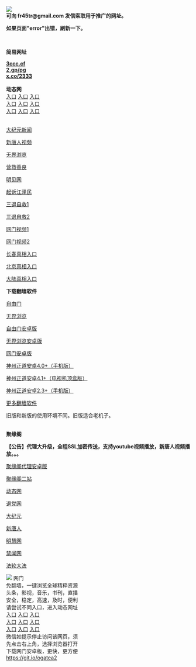 <td align="center"><a target="_blank" href="https://raw.githubusercontent.com/szzd1/szzd1.github.io/master/1.JPG"><img src="https://raw.githubusercontent.com/szzd1/2/master/6.JPG" style="max-width:100%;"></a></td><br>
<strong>可向 fr45tr@gmail.com 发信索取用于推广的网址。</strong>
<p><strong>如果页面"error"出错，刷新一下。</strong></p>
<br>
<p><strong>简易网址</strong></p>
<strong><a href="http://3ccc.cf">3ccc.cf</a></strong><br>
<strong><a href="http://2.gp/pg">2.gp/pg</a></strong><br>
<strong><a href="http://x.co/2333">x.co/2333</a></strong><br>
<br>
<strong>动态网</strong>
<br>
      <a href="http://t.cn/R1D7r27" rel="nofollow">入口</a>
      <a href="http://219.85.104.36/1" rel="nofollow">入口</a>
      <a href="http://pnaglu.qkwkhtgq.ml/70cdtw" rel="nofollow">入口</a><br>
      <a href="http://pnaglu.qkwkhtgq.ml/70ydtw" rel="nofollow">入口</a>
      <a href="http://pnaglu.qkwkhtgq.ml/70ip03dw" rel="nofollow">入口</a>
      <a href="http://pnaglu.qkwkhtgq.ml/70fdtw" rel="nofollow">入口</a><br>
      <a href="http://pnaglu.qkwkhtgq.ml/70sdtw" rel="nofollow">入口</a>
      <a href="http://pnaglu.qkwkhtgq.ml/70ip04dw" rel="nofollow">入口</a>
      <a href="http://pnaglu.qkwkhtgq.ml/70hdtw" rel="nofollow">入口</a><br>

<br>
<p><a href="http://t.cn/R1D7rV3" rel="nofollow">大纪元新闻</a></p>
<p><a href="http://t.cn/R1D7ro5" rel="nofollow">新唐人视频</a></p>
<p><a href="http://t.cn/R1D7dc4" rel="nofollow">无界浏览</a></p>
<p><a href="http://pnaglu.qkwkhtgq.ml/70gqg" rel="nofollow">营救善良</a></p>
<p><a href="http://pnaglu.qkwkhtgq.ml/mjw" rel="nofollow">明见网</a></p>
<p><a href="http://pnaglu.qkwkhtgq.ml/70gsj" rel="nofollow">起诉江泽民</a></p>
<p><a href="http://t.cn/R1D7BFE">三退自救1</a></p>
<p><a href="http://pnaglu.qkwkhtgq.ml/szmst" rel="nofollow">三退自救2</a></p>
<p><a href="http://t.cn/R1D7Bn9" rel="nofollow">网门视频1</a></p>
<p><a href="http://ekdcjgtj.nmeyjqmu.ml" rel="nofollow">网门视频2</a></p>
<p><a href="https://s3.amazonaws.com/ogate/show.htm?r873651&amp;from=852" rel="nofollow">长春真相入口</a></p>
<p><a href="https://s3.amazonaws.com/ogate/show.htm?r873649&amp;from=852" rel="nofollow">北京真相入口</a></p>
<p><a href="https://s3.amazonaws.com/ogate/show.htm?r873656&amp;from=852 rel="nofollow">大陆真相入口</a><br></p>
<p><p><strong>下载翻墙软件</strong></p>


<p><a href="https://git.io/fgp" rel="nofollow">自由门</a></p>
<p><a href="https://git.io/vEJlj rel="nofollow">无界浏览</a></p>
<p><a href="https://git.io/fgma" rel="nofollow">自由门安卓版</a></p>
<p><a href="https://s3.amazonaws.com/693/um.apk" rel="nofollow">无界浏览安卓版</a></p>
<p><a href="https://git.io/ogatea2">网门安卓版</a></p>
<p><a href="https://git.io/vQjqe" rel="nofollow">神州正道安卓4.0+（手机版）</a></p>
<p><a href="https://git.io/vAonz" rel="nofollow">神州正道安卓4.1+（电视机顶盒版）</a></p>
<p><a href="https://git.io/vA5GO" rel="nofollow">神州正道安卓2.3+（手机版）</a></p>
<p><a href="https://github.com/bannedbook/fanqiang/wiki">更多翻墙软件</a></p>
旧版和新版的使用环境不同。旧版适合老机子。<br>


<br>
<p><strong>聚缘阁</strong></p>
<p><strong>【公告】代理大升级，全程SSL加密传送，支持youtube视频播放，新唐人视频播放。。。</strong></p>
<p><a href="https://github.com/hao369/a/raw/master/j8.apk">聚缘阁代理安卓版</a></p>
<p><a href="http://haw2.jt3.theiotlabs.com/j2" rel="nofollow">聚缘阁二站</a></p>
<p><a href="http://haw2.jt3.theiotlabs.com/" rel="nofollow">动态网</a></p>
<p><a href="http://haw2.jt3.theiotlabs.com/?id=8" rel="nofollow">退党网</a></p>
<p><a href="http://haw2.jt3.theiotlabs.com/?id=7" rel="nofollow">大纪元</a></p>
<p><a href="http://haw2.jt3.theiotlabs.com/?id=5" rel="nofollow">新唐人</a></p>
<p><a href="http://haw2.jt3.theiotlabs.com/?id=3" rel="nofollow">明慧网</a></p>
<p><a href="http://haw2.jt3.theiotlabs.com/?id=16" rel="nofollow">禁闻网</a></p>
<p><a href="http://haw2.jt3.theiotlabs.com/?id=15" rel="nofollow">法轮大法</a></p>
<td align="center"><a target="_blank" href="https://cloud.githubusercontent.com/assets/11880933/13434984/f430fae2-e012-11e5-814f-c2df1e82b247.jpg"><img src="https://cloud.githubusercontent.com/assets/11880933/13434984/f430fae2-e012-11e5-814f-c2df1e82b247.jpg" style="max-width:100%;"></a></td>
  </tr>
  <tr>
    <td align="center">网门<br>
      免翻墙，一键浏览全球精粹资源<br>
      头条，影视，音乐，书刊，直播<br>
      安全，稳定，高速，及时，便利<br>
    </td>
  </tr><tr>
    <td align="center">请尝试不同入口，进入动态网址<br>      
      <a href="https://s3.us-east-2.amazonaws.com/ogateh/show.htm?from=852" rel="nofollow">入口</a>
      <a href="https://s3.eu-west-2.amazonaws.com/ogatel/show.htm?from=852" rel="nofollow">入口</a>
      <a href="https://s3.amazonaws.com/ogate/show.htm?from=852" rel="nofollow">入口</a><br>
      <a href="https://s3.ap-northeast-2.amazonaws.com/ogates/show.htm?from=852" rel="nofollow">入口</a>
      <a href="https://s3.eu-central-1.amazonaws.com/ogatef/show.htm?from=852" rel="nofollow">入口</a>
      <a href="https://s3.ap-south-1.amazonaws.com/ogatem/show.htm?from=852" rel="nofollow">入口</a><br>
      <a href="https://s3-us-west-1.amazonaws.com/ogaten/show.htm?from=852" rel="nofollow">入口</a>
      <a href="https://s3.ca-central-1.amazonaws.com/ogatec/show.htm?from=852" rel="nofollow">入口</a>
      <a href="https://s3-ap-northeast-1.amazonaws.com/ogatet/show.htm?from=852" rel="nofollow">入口</a><br>
      微信如提示停止访问该网页，须<br>
      先点击右上角，选择浏览器打开<br>
    </td>
  </tr>
  <tr>
    <td align="center">
      下载网门安卓版，更快，更方便<br><a href="https://raw.githubusercontent.com/oGate2/up/master/oGate.apk" rel="nofollow">https://git.io/ogatea2</a><br>
